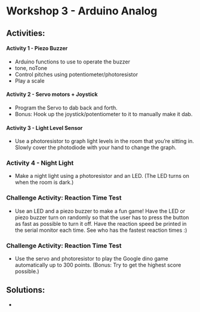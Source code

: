 # Workshop 3 - Arduino Analog

## Activities:

#### Activity 1 - Piezo Buzzer
* Arduino functions to use to operate the buzzer
* tone, noTone
* Control pitches using potentiometer/photoresistor
* Play a scale 

#### Activity 2 - Servo motors + Joystick
* Program the Servo to dab back and forth.
* Bonus: Hook up the joystick/potentiometer to it to manually make it dab. 

#### Activity 3 - Light Level Sensor
* Use a photoresistor to graph light levels in the room that you’re sitting in. Slowly cover the photodiode with your hand to change the graph. 

### Activity 4 - Night Light
* Make a night light using a photoresistor and an LED. (The LED turns on when the room is dark.) 

### Challenge Activity: Reaction Time Test
* Use an LED and a piezo buzzer to make a fun game! Have the LED or piezo buzzer turn on randomly so that the user has to press the button as fast as possible to turn it off. Have the reaction speed be printed in the serial monitor each time. See who has the fastest reaction times :)

### Challenge Activity: Reaction Time Test
* Use the servo and photoresistor to play the Google dino game automatically up to 300 points. (Bonus: Try to get the highest score possible.)

## Solutions:
* 
